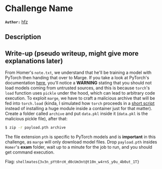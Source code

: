 # Challenge Name

**`Author:`** [hfz](https://hfz1337.github.io)

## Description


## Write-up (pseudo writeup, might give more explanations later)

From Homer's `note.txt`, we understand that he'll be training a model with PyTorch then handing that over to Marge. If you take a look at PyTorch's documentation [here](https://pytorch.org/docs/stable/generated/torch.load.html), you'll notice a **WARNING** stating that you should not load models coming from untrusted sources, and this is because `torch`'s `load` function uses `pickle` under the hood, which can lead to arbitrary code execution.
To exploit `marge`, we have to craft a malicious archive that will be fed into `torch.load` (kinda, I simulated how `torch` proceeds in a [short script](../homer-the-simp-0x2/marge/root/model_loader.py) instead of installing a huge module inside a container just for that matter).
Create a folder called `archive` and put `data.pkl` inside it (`data.pkl` is the malicious pickle file), after that:
```bash
$ zip -r payload.pth archive
```
The file extension `pth` is specific to PyTorch models and is **important** in this challenge, as `marge` will only download model files.
Drop `payload.pth` insides `Homer`'s **exam** folder, wait up to a minute for the job to run, and you should get command execution.

Flag: `shellmates{3v3n_pYt0rcH_d0cUm3nt@t10n_w4rnS_y0u_4b0ut_1T}`
